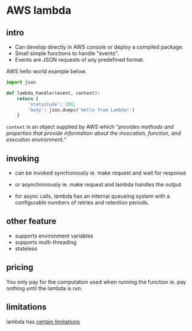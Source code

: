 # AWS lambda

## intro

- Can develop directly in AWS console or deploy a compiled package.
- Small simple functions to handle "events".
- Events are JSON requests of any predefined format.

AWS hello world example below.

```python
import json

def lambda_handler(event, context):
    return {
        'statusCode': 200,
        'body': json.dumps('Hello from Lambda!')
    }

```

`context` is an object supplied by AWS which "*provides methods and properties that provide information about the invocation, function, and execution environment.*"

## invoking

- can be invoked synchonously ie. make request and wait for response
- or asynchronously ie. make request and lambda handles the output

- for async calls, lambda has an internal queueing system with a configurable numbers of retries and retention periods.

## other feature

- supports environment variables
- supports multi-threading
- stateless

## pricing

You only pay for the computation used when running the function ie. pay nothing until the lambda is run.

## limitations

lambda has [certain limitations](https://docs.aws.amazon.com/lambda/latest/dg/gettingstarted-limits.html)
